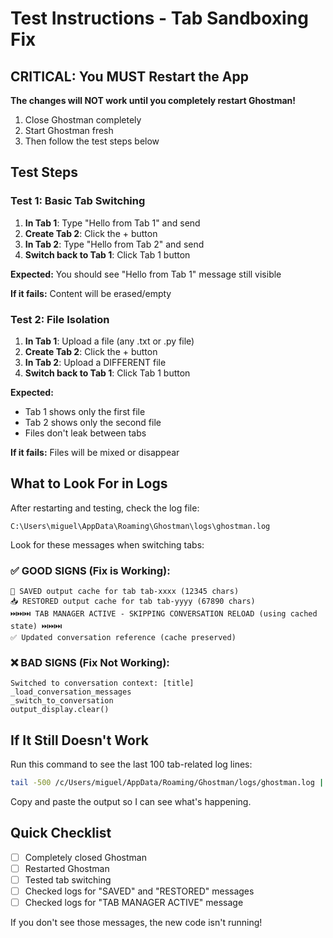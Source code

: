 # Test Instructions - Tab Sandboxing Fix

## CRITICAL: You MUST Restart the App

**The changes will NOT work until you completely restart Ghostman!**

1. Close Ghostman completely
2. Start Ghostman fresh
3. Then follow the test steps below

## Test Steps

### Test 1: Basic Tab Switching

1. **In Tab 1**: Type "Hello from Tab 1" and send
2. **Create Tab 2**: Click the + button
3. **In Tab 2**: Type "Hello from Tab 2" and send
4. **Switch back to Tab 1**: Click Tab 1 button

**Expected:** You should see "Hello from Tab 1" message still visible

**If it fails:** Content will be erased/empty

### Test 2: File Isolation

1. **In Tab 1**: Upload a file (any .txt or .py file)
2. **Create Tab 2**: Click the + button
3. **In Tab 2**: Upload a DIFFERENT file
4. **Switch back to Tab 1**: Click Tab 1 button

**Expected:**
- Tab 1 shows only the first file
- Tab 2 shows only the second file
- Files don't leak between tabs

**If it fails:** Files will be mixed or disappear

## What to Look For in Logs

After restarting and testing, check the log file:
```
C:\Users\miguel\AppData\Roaming\Ghostman\logs\ghostman.log
```

Look for these messages when switching tabs:

### ✅ GOOD SIGNS (Fix is Working):
```
💾 SAVED output cache for tab tab-xxxx (12345 chars)
📥 RESTORED output cache for tab tab-yyyy (67890 chars)
⏭️⏭️⏭️ TAB MANAGER ACTIVE - SKIPPING CONVERSATION RELOAD (using cached state) ⏭️⏭️⏭️
✅ Updated conversation reference (cache preserved)
```

### ❌ BAD SIGNS (Fix Not Working):
```
Switched to conversation context: [title]
_load_conversation_messages
_switch_to_conversation
output_display.clear()
```

## If It Still Doesn't Work

Run this command to see the last 100 tab-related log lines:

```bash
tail -500 /c/Users/miguel/AppData/Roaming/Ghostman/logs/ghostman.log | grep -i "SAVED\|RESTORED\|TAB MANAGER\|switch" | tail -100
```

Copy and paste the output so I can see what's happening.

## Quick Checklist

- [ ] Completely closed Ghostman
- [ ] Restarted Ghostman
- [ ] Tested tab switching
- [ ] Checked logs for "SAVED" and "RESTORED" messages
- [ ] Checked logs for "TAB MANAGER ACTIVE" message

If you don't see those messages, the new code isn't running!
